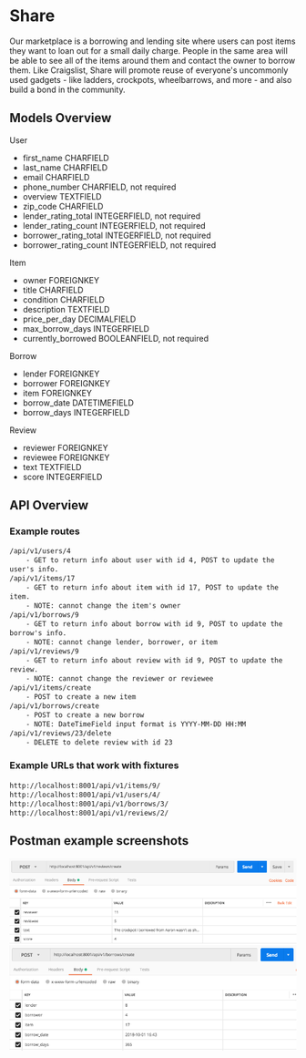 # Share

Our marketplace is a borrowing and lending site where users can post items they want to loan out for a small daily charge. People in the same area will be able to see all of the items around them and contact the owner to borrow them. Like Craigslist, Share will promote reuse of everyone's uncommonly used gadgets - like ladders, crockpots, wheelbarrows, and more - and also build a bond in the community.

## Models Overview

User
- first_name CHARFIELD
- last_name CHARFIELD
- email CHARFIELD
- phone_number CHARFIELD, not required
- overview TEXTFIELD
- zip_code CHARFIELD
- lender_rating_total INTEGERFIELD, not required
- lender_rating_count INTEGERFIELD, not required
- borrower_rating_total INTEGERFIELD, not required
- borrower_rating_count INTEGERFIELD, not required

Item
- owner FOREIGNKEY
- title CHARFIELD
- condition CHARFIELD
- description TEXTFIELD
- price_per_day DECIMALFIELD
- max_borrow_days INTEGERFIELD
- currently_borrowed BOOLEANFIELD, not required

Borrow
- lender FOREIGNKEY
- borrower FOREIGNKEY
- item FOREIGNKEY
- borrow_date DATETIMEFIELD
- borrow_days INTEGERFIELD

Review
- reviewer FOREIGNKEY
- reviewee FOREIGNKEY
- text TEXTFIELD
- score INTEGERFIELD

## API Overview

### Example routes

    /api/v1/users/4 
        - GET to return info about user with id 4, POST to update the user's info.
    /api/v1/items/17 
        - GET to return info about item with id 17, POST to update the item.
        - NOTE: cannot change the item's owner
    /api/v1/borrows/9
        - GET to return info about borrow with id 9, POST to update the borrow's info.
        - NOTE: cannot change lender, borrower, or item
    /api/v1/reviews/9 
        - GET to return info about review with id 9, POST to update the review.
        - NOTE: cannot change the reviewer or reviewee
    /api/v1/items/create 
        - POST to create a new item
    /api/v1/borrows/create 
        - POST to create a new borrow
        - NOTE: DateTimeField input format is YYYY-MM-DD HH:MM
    /api/v1/reviews/23/delete 
        - DELETE to delete review with id 23
    
### Example URLs that work with fixtures

    http://localhost:8001/api/v1/items/9/
    http://localhost:8001/api/v1/users/4/
    http://localhost:8001/api/v1/borrows/3/
    http://localhost:8001/api/v1/reviews/2/

## Postman example screenshots

![postman example](img/create_review.png)
![postman example](img/create_borrow.png)
